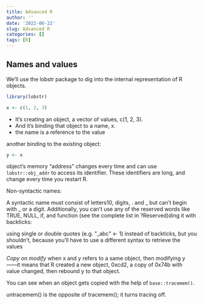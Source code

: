 ```yaml
---
title: Advanced R
author: ''
date: '2022-06-22'
slug: Advanced R
categories: []
tags: [R]
---
```


## Names and values

We’ll use the lobstr package to dig into the internal representation of R objects.
```r
library(lobstr)
```

```r 
x <- c(1, 2, 3)
```

- It’s creating an object, a vector of values, c(1, 2, 3).
- And it’s binding that object to a name, x.
- the name is a reference to the value

another binding to the existing object:
```r
y <- x
```

object’s memory “address” changes every time and can use `lobstr::obj_addr` to access its identifier.
These identifiers are long, and change every time you restart R.

Non-syntactic names:

A syntactic name must consist of letters10, digits, . and _ but can’t begin with _ or a digit. Additionally, you can’t use any of the reserved words like TRUE, NULL, if, and function (see the complete list in ?Reserved)ding it with backticks:

using single or double quotes (e.g. "_abc" <- 1) instead of backticks, but you shouldn’t, because you’ll have to use a different syntax to retrieve the values

*Copy on modify*
when x and y refers to a same object, then modifying y ——it means that R created a new object, 0xcd2, a copy of 0x74b with  value changed, then rebound y to that object.

You can see when an object gets copied with the help of `base::tracemem()`.


untracemem() is the opposite of tracemem(); it turns tracing off.
